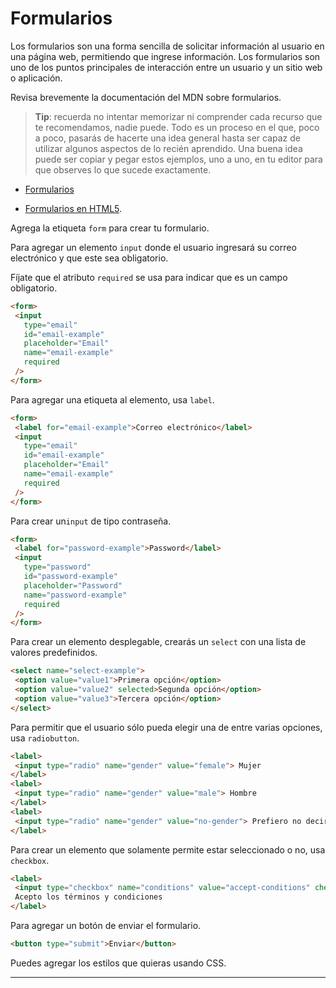 # Formularios

Los formularios son una forma sencilla de solicitar información al usuario en una página web, permitiendo que ingrese información. Los formularios son uno de los puntos principales de interacción entre un usuario y un sitio web o aplicación.

Revisa brevemente la documentación del MDN sobre formularios. 

> **Tip**: recuerda no intentar memorizar ni comprender cada recurso que te recomendamos, nadie puede. Todo es un proceso en el que, poco a poco, pasarás de hacerte una idea general hasta ser capaz de utilizar algunos aspectos de lo recién aprendido. Una buena idea puede ser copiar y pegar estos ejemplos, uno a uno, en tu editor para que observes lo que sucede exactamente.

- [Formularios](https://developer.mozilla.org/es/docs/Web/HTML/Elemento/form)

- [Formularios en HTML5](https://developer.mozilla.org/es/docs/Learn/Forms).

Agrega la etiqueta `form` para crear tu formulario.

Para agregar un elemento  `input` donde el usuario ingresará su correo electrónico y que este sea obligatorio.

Fíjate que el atributo `required` se usa para indicar que es un campo obligatorio.

```html
<form>
 <input
   type="email"
   id="email-example"
   placeholder="Email"
   name="email-example"
   required
 />
</form>
```

Para agregar una etiqueta al elemento, usa `label`.

```html
<form>
 <label for="email-example">Correo electrónico</label>
 <input
   type="email"
   id="email-example"
   placeholder="Email"
   name="email-example"
   required
 />
</form>
```

Para crear un`input` de tipo contraseña.

```html
<form>
 <label for="password-example">Password</label>
 <input
   type="password"
   id="password-example"
   placeholder="Password"
   name="password-example"
   required
 />
</form>
```

Para crear un elemento desplegable, crearás un `select` con una lista de valores predefinidos.

```html
<select name="select-example">
 <option value="value1">Primera opción</option>
 <option value="value2" selected>Segunda opción</option>
 <option value="value3">Tercera opción</option>
</select>
```

Para permitir que el usuario  sólo pueda elegir una de entre varias opciones, usa `radiobutton`.

```html
<label>
 <input type="radio" name="gender" value="female"> Mujer
</label>
<label>
 <input type="radio" name="gender" value="male"> Hombre
</label>
<label>
 <input type="radio" name="gender" value="no-gender"> Prefiero no decirlo
</label>
```

Para crear un elemento que solamente permite estar seleccionado o no, usa `checkbox`.

```html
<label>
 <input type="checkbox" name="conditions" value="accept-conditions" checked />
 Acepto los términos y condiciones
</label>
```

Para agregar un botón de enviar el formulario.

```html
<button type="submit">Enviar</button>
```

Puedes agregar los estilos que quieras usando CSS.

---
